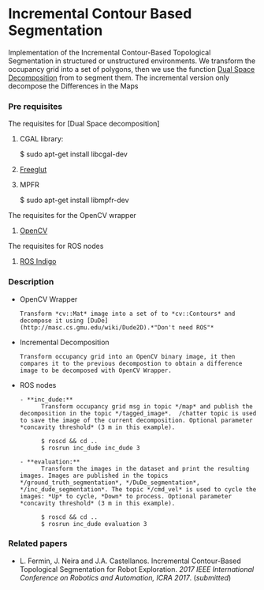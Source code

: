 # Incremental Contour Based Segmentation #

Implementation of the Incremental Contour-Based Topological Segmentation  in structured or unstructured environments.
We transform the occupancy grid into a set of polygons, then we use the function  [Dual Space Decomposition](http://masc.cs.gmu.edu/wiki/Dude2D) from to segment them. The incremental version only decompose the Differences in the Maps



### Pre requisites ###

The requisites for [Dual Space decomposition]

1. CGAL library:

      $ sudo apt-get install libcgal-dev

2. [Freeglut](http://freeglut.sourceforge.net/)

3. MPFR

      $ sudo apt-get install libmpfr-dev
      
The requisites for the OpenCV wrapper

1. [OpenCV](http://opencv.org/)
      
The requisites for ROS nodes

1. [ROS Indigo](http://wiki.ros.org/indigo)


### Description ###

- OpenCV Wrapper

      Transform *cv::Mat* image into a set of to *cv::Contours* and decompose it using [DuDe](http://masc.cs.gmu.edu/wiki/Dude2D).*"Don't need ROS"*
      
- Incremental Decomposition

      Transform occupancy grid into an OpenCV binary image, it then compares it to the previous decompostion to obtain a difference image to be decomposed with OpenCV Wrapper.

- ROS nodes

      - **inc_dude:** 
            Transform occupancy grid msg in topic */map* and publish the decomposition in the topic */tagged_image*.  /chatter topic is used to save the image of the current decomposition. Optional parameter *concavity threshold* (3 m in this example).
            
            $ roscd && cd ..
            $ rosrun inc_dude inc_dude 3
            
      - **evaluation:** 
            Transform the images in the dataset and print the resulting images. Images are published in the topics */ground_truth_segmentation*, */DuDe_segmentation*, */inc_dude_segmentation*. The topic */cmd_vel* is used to cycle the images: *Up* to cycle, *Down* to process. Optional parameter *concavity threshold* (3 m in this example).
            
            $ roscd && cd ..
            $ rosrun inc_dude evaluation 3
            

### Related papers ###

- L. Fermin, J. Neira and J.A. Castellanos. Incremental Contour-Based Topological Segmentation for Robot Exploration. *2017 IEEE International Conference on Robotics and Automation, ICRA 2017*. (*submitted*)









